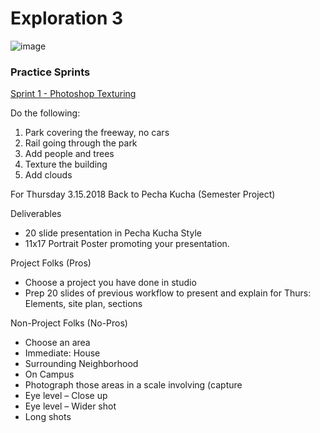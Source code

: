 # Exploration 3
![image](https://user-images.githubusercontent.com/6407796/37370465-94c416de-26c9-11e8-8589-99de890005ff.png)

### Practice Sprints
[Sprint 1 - Photoshop Texturing](https://drive.google.com/open?id=1FimeN1Y56EQcicS8mUI6Q_0WvnlNbJrS)

Do the following:
1.	Park covering the freeway, no cars
2.	Rail going through the park
3.	Add people and trees
4.	Texture the building
5.	Add clouds

For Thursday 3.15.2018
Back to Pecha Kucha (Semester Project)

Deliverables

* 20 slide presentation in Pecha Kucha Style
*	11x17 Portrait Poster promoting your presentation.

Project Folks (Pros)
*	Choose a project you have done in studio
*	Prep 20 slides of previous workflow to present and explain for Thurs: Elements, site plan, sections

Non-Project Folks (No-Pros)
*	Choose an area
  *	Immediate: House
  *	Surrounding Neighborhood
  *	On Campus
*	Photograph those areas in a scale involving (capture 
  *	Eye level – Close up
  *	Eye level – Wider shot
  *	Long shots
